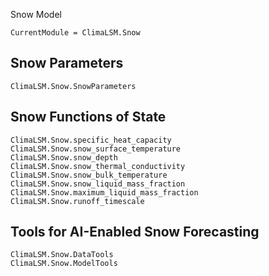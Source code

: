Snow Model

```@meta
CurrentModule = ClimaLSM.Snow
```
## Snow Parameters

```@docs
ClimaLSM.Snow.SnowParameters
```

## Snow Functions of State

```@docs
ClimaLSM.Snow.specific_heat_capacity
ClimaLSM.Snow.snow_surface_temperature
ClimaLSM.Snow.snow_depth
ClimaLSM.Snow.snow_thermal_conductivity
ClimaLSM.Snow.snow_bulk_temperature
ClimaLSM.Snow.snow_liquid_mass_fraction
ClimaLSM.Snow.maximum_liquid_mass_fraction
ClimaLSM.Snow.runoff_timescale
```

## Tools for AI-Enabled Snow Forecasting

```@docs
ClimaLSM.Snow.DataTools
ClimaLSM.Snow.ModelTools
```